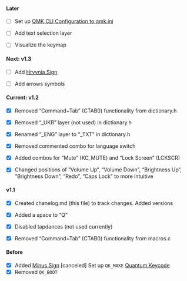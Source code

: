 #### Later
- [ ] Set up [QMK CLI Configuration to qmk.ini](https://github.com/qmk/qmk_firmware/blob/master/docs/cli_configuration.md)
- [ ] Add text selection layer
- [ ] Visualize the keymap


#### Next: v1.3
- [ ] Add [Hryvnia Sign](https://www.compart.com/en/unicode/U+20B4)
- [ ] Add arrows symbols


#### Current: v1.2
- [x] Removed “Command+Tab” (CTAB0) functionality from dictionary.h
- [x] Removed “_UKR” layer (not used) in dictionary.h
- [x] Renamed “_ENG” layer to “_TXT” in dictionary.h
- [x] Removed commented combo for language switch
- [x] Added combos for “Mute” (KC_MUTE) and “Lock Screen” (LCKSCR)
- [x] Changed positions of “Volume Up“, “Volume Down”, “Brightness Up“, “Brightness Down”, “Redo”, “Caps Lock” to more intuitive


#### v1.1
- [x] Created chanelog.md (this file) to track changes. Added versions
- [x] Added a space to “Q”
- [x] Disabled tapdances (not used currently)
- [x] Removed “Command+Tab” (CTAB0) functionality from macros.c


#### Before
- [x] Added [Minus Sign](https://www.compart.com/en/unicode/U+2212)
[canceled] Set up `QK_MAKE` [Quantum Keycode](https://github.com/qmk/qmk_firmware/blob/master/docs/quantum_keycodes.md)
- [x] Removed `QK_BOOT`
